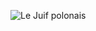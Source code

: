 ![Le Juif polonais](https://upload.wikimedia.org/wikipedia/commons/thumb/6/64/Mar%C3%A9chal_Canrobert_by_Nadar.jpg/300px-Mar%C3%A9chal_Canrobert_by_Nadar.jpg)